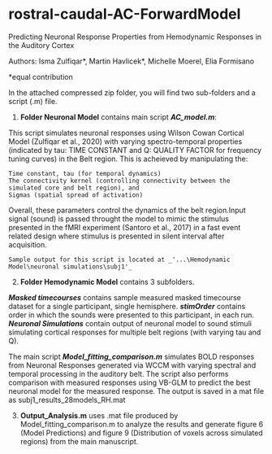 # rostral-caudal-AC-ForwardModel
Predicting Neuronal Response Properties from Hemodynamic Responses in the Auditory Cortex

Authors: Isma Zulfiqar*, Martin Havlicek*, Michelle Moerel, Elia Formisano

*equal contribution

In the attached compressed zip folder, you will find two sub-folders and a script (.m) file.

1. **Folder Neuronal Model** contains main script _**AC_model.m**_: 

This script simulates neuronal responses using Wilson Cowan Cortical Model (Zulfiqar et al., 2020) with varying spectro-temporal properties (indicated by tau: TIME CONSTANT and Q: QUALITY FACTOR for frequency tuning curves) in the Belt region. This is acheieved by manipulating the: 

    Time constant, tau (for temporal dynamics)
    The connectivity kernel (controlling connectivity between the simulated core and belt region), and
    Sigmas (spatial spread of activation)
    
Overall, these parameters control the dynamics of the belt region.Input signal (sound) is passed throught the model to mimic the stimulus presented in the fMRI experiment (Santoro et al., 2017) in a fast event related design where stimulus is presented in silent interval after acquisition.

    Sample output for this script is located at _'...\Hemodynamic Model\neuronal simulations\subj1'_


2. **Folder Hemodynamic Model** contains 3 subfolders.

_**Masked timecourses**_ contains sample measured masked timecourse dataset for a single participant, single hemisphere. _**stimOrder**_ contains order in which the sounds were presented to this participant, in each run. _**Neuronal Simulations**_ contain output of neuronal model to sound stimuli simulating cortical responses for multiple belt regions (with varying tau and Q).


The main script _**Model_fitting_comparison.m**_ simulates BOLD responses from Neuronal Responses generated via WCCM with varying spectral and temporal processing in the auditory belt. The script also performs comparison with measured responses using VB-GLM to predict the best neuronal model for the measured response. The output is saved in a mat file as subj1_results_28models_RH.mat

3.  **Output_Analysis.m** uses .mat file produced by Model_fitting_comparison.m to analyze the results and generate figure 6 (Model Predictions) and figure 9 (Distribution of voxels across simulated regions) from the main manuscript.
